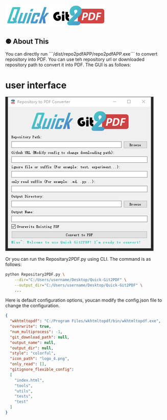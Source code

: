 
![image](logo.png)

<h2>⚈ About This</h2>
You can directly run ```/dist/repo2pdfAPP/repo2pdfAPP.exe``` to convert repository into PDF. You can use teh repository url or downloaded repository path to convert it into PDF. The GUI is as follows:

# user interface
![image](GUI.png)

Or you can run the Repositary2PDF.py using CLI. The command is as follows:

```bash
python Repositary2PDF.py \
    --dir="C:/Users/username/Desktop/Quick-Git2PDF" \
    --output_dir="C:/Users/username/Desktop/Quick-Git2PDF" \
    ...
```

Here is default configuration options, youcan modify the config.json file to change the configuration.
```json
{
  "wkhtmltopdf": "C:/Program Files/wkhtmltopdf/bin/wkhtmltopdf.exe",
  "overwrite": true,
  "num_multiprocess": -1,
  "git_download_path": null,
  "output_name": null,
  "output_dir": null,
  "style": "colorful",
  "icon_path": "logo_4.png",
  "only_read": [],
  "gitignore_flexible_config":
  [
    "index.html",
    "tools",
    "utils",
    "tests",
    "test"
  ]
}
```



